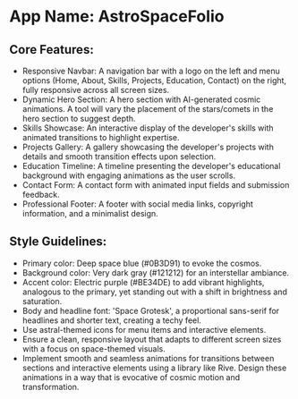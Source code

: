 # **App Name**: AstroSpaceFolio

## Core Features:

- Responsive Navbar: A navigation bar with a logo on the left and menu options (Home, About, Skills, Projects, Education, Contact) on the right, fully responsive across all screen sizes.
- Dynamic Hero Section: A hero section with AI-generated cosmic animations. A tool will vary the placement of the stars/comets in the hero section to suggest depth.
- Skills Showcase: An interactive display of the developer's skills with animated transitions to highlight expertise.
- Projects Gallery: A gallery showcasing the developer's projects with details and smooth transition effects upon selection.
- Education Timeline: A timeline presenting the developer's educational background with engaging animations as the user scrolls.
- Contact Form: A contact form with animated input fields and submission feedback.
- Professional Footer: A footer with social media links, copyright information, and a minimalist design.

## Style Guidelines:

- Primary color: Deep space blue (#0B3D91) to evoke the cosmos.
- Background color: Very dark gray (#121212) for an interstellar ambiance.
- Accent color: Electric purple (#BE34DE) to add vibrant highlights, analogous to the primary, yet standing out with a shift in brightness and saturation.
- Body and headline font: 'Space Grotesk', a proportional sans-serif for headlines and shorter text, creating a techy feel.
- Use astral-themed icons for menu items and interactive elements.
- Ensure a clean, responsive layout that adapts to different screen sizes with a focus on space-themed visuals.
- Implement smooth and seamless animations for transitions between sections and interactive elements using a library like Rive. Design these animations in a way that is evocative of cosmic motion and transformation.